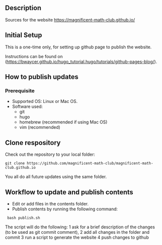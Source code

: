 ## Description

Sources for the website https://magnificent-math-club.github.io/

## Initial Setup

This is a one-time only, for setting up github page to publish the website.

Instructions can be found on (https://bwaycer.github.io/hugo_tutorial.hugo/tutorials/github-pages-blog/).

## How to publish updates
### Prerequisite
* Supported OS: Linux or Mac OS. 
* Software used:
    - git
    - hugo
    - homebrew (recommended if using Mac OS)
    - vim (recommended)

## Clone respository
Check out the repository to your local folder:
```
git clone https://github.com/magnificent-math-club/magnificent-math-club.github.io
```
You all do all future updates using the same folder.

## Workflow to update and publish contents
* Edit or add files in the contents folder.
* Publish contents by running the following command:
```
 bash publish.sh
```
The script will do the following:
1 ask for a brief description of the changes (to be used as git commit comment),
2 add all changes in the folder and commit
3 run a script to generate the website
4 push changes to github
